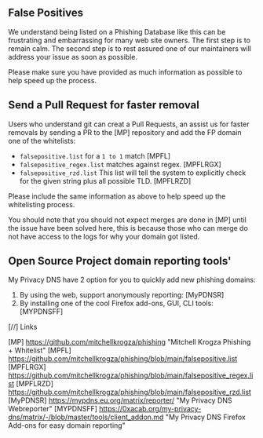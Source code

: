 ## False Positives

We understand being listed on a Phishing Database like this can be frustrating
and embarrassing for many web site owners. The first step is to remain calm.
The second step is to rest assured one of our maintainers will address your
issue as soon as possible.

Please make sure you have provided as much information as possible to help
speed up the process.

## Send a Pull Request for faster removal

Users who understand git can creat a Pull Requests, an assist us for faster
removals by sending a PR to the [MP] repository and
add the FP domain one of the whitelists:
  - `falsepositive.list` for a `1 to 1` match [MPFL]
  - `falsepositive_regex.list` matches against regex. [MPFLRGX]
  - `falsepositive_rzd.list` This list will tell the system to explicitly check 
    for the given string plus all possible TLD. [MPFLRZD]

Please include the same information as above to help speed up the whitelisting
process.

You should note that you should not expect merges are done in [MP] until
the issue have been solved here, this is because those who can merge do
not have access to the logs for why your domain got listed.

## Open Source Project domain reporting tools'
My Privacy DNS have 2 option for you to quickly add new phishing domains:

1. By using the web, support anonymously reporting: [MyPDNSR]    
2. By installing one of the cool Firefox add-ons, GUI, CLI tools: [MYPDNSFF]


[//] Links

[MP] https://github.com/mitchellkrogza/phishing "Mitchell Krogza Phishing + Whitelist"
[MPFL] https://github.com/mitchellkrogza/phishing/blob/main/falsepositive.list
[MPFLRGX] https://github.com/mitchellkrogza/phishing/blob/main/falsepositive_regex.list
[MPFLRZD] https://github.com/mitchellkrogza/phishing/blob/main/falsepositive_rzd.list
[MyPDNSR] https://mypdns.eu.org/matrix/reporter/ "My Privacy DNS Webreporter"
[MYPDNSFF] https://0xacab.org/my-privacy-dns/matrix/-/blob/master/tools/client_addon.md "My Privacy DNS Firefox Add-ons for easy domain reporting"
